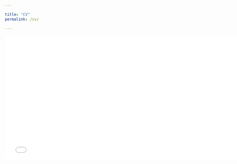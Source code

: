 ```yaml
---

title: "CV"
permalink: /cv/

---
```

<embed src="/files/pdf/CV.pdf" type="application/pdf" width="150%" height="10%">


